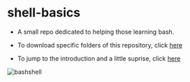# shell-basics

- A small repo dedicated to helping those learning bash.

- To download specific folders of this repository, click [here](https://download-directory.github.io/)

- To jump to the introduction and a little suprise, click [here](https://github.com/Kaion-Official/shell-basics/blob/main/Introduction/Intro.md)

![bashshell](https://user-images.githubusercontent.com/86653534/153720554-94fb250f-fda3-4690-97a8-c911781cc966.png)
